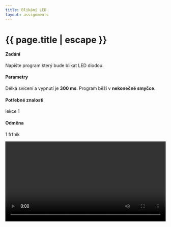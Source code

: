 ```yaml
---
title: Blikání LED
layout: assignments
---
```


# {{ page.title | escape }}

#### Zadání

Napište program který bude blikat LED diodou.

#### Parametry

Délka svícení a vypnutí je **300 ms**.
Program běží v **nekonečné smyčce**.

#### Potřebné znalosti

lekce 1

#### Odměna
1 frfník

<video width="100%" controls>
  <source src="/video/guides/assignments_001.mp4" type="video/mp4">
</video>